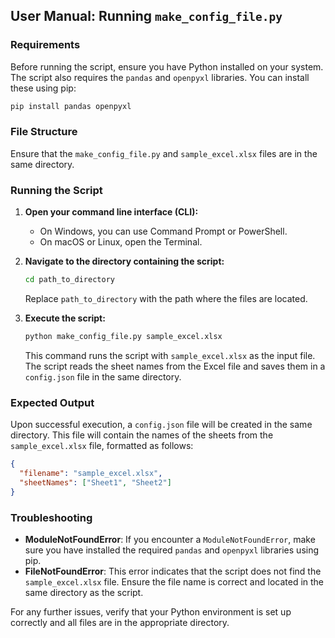 ## User Manual: Running `make_config_file.py`

### Requirements
Before running the script, ensure you have Python installed on your system. The script also requires the `pandas` and `openpyxl` libraries. You can install these using pip:

```bash
pip install pandas openpyxl
```

### File Structure
Ensure that the `make_config_file.py` and `sample_excel.xlsx` files are in the same directory.

### Running the Script
1. **Open your command line interface (CLI):**
   - On Windows, you can use Command Prompt or PowerShell.
   - On macOS or Linux, open the Terminal.

2. **Navigate to the directory containing the script:**
   ```bash
   cd path_to_directory
   ```
   Replace `path_to_directory` with the path where the files are located.

3. **Execute the script:**
   ```bash
   python make_config_file.py sample_excel.xlsx
   ```
   This command runs the script with `sample_excel.xlsx` as the input file. The script reads the sheet names from the Excel file and saves them in a `config.json` file in the same directory.

### Expected Output
Upon successful execution, a `config.json` file will be created in the same directory. This file will contain the names of the sheets from the `sample_excel.xlsx` file, formatted as follows:

```json
{
  "filename": "sample_excel.xlsx",
  "sheetNames": ["Sheet1", "Sheet2"]
}
```

### Troubleshooting
- **ModuleNotFoundError**: If you encounter a `ModuleNotFoundError`, make sure you have installed the required `pandas` and `openpyxl` libraries using pip.
- **FileNotFoundError**: This error indicates that the script does not find the `sample_excel.xlsx` file. Ensure the file name is correct and located in the same directory as the script.

For any further issues, verify that your Python environment is set up correctly and all files are in the appropriate directory.
